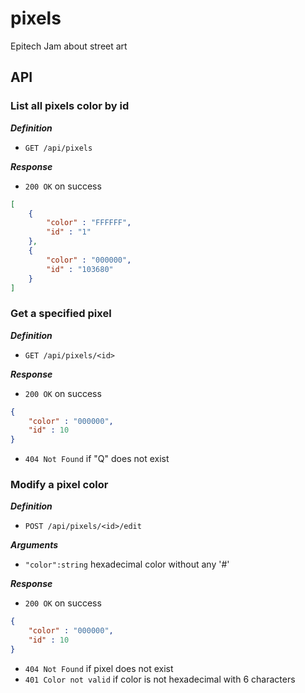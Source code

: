 # pixels
Epitech Jam about street art

## API
###  List all pixels color by id
***Definition***
- `GET /api/pixels`

***Response***
- `200 OK` on success
```json
[
    {
        "color" : "FFFFFF",
        "id" : "1"
    },
    {
        "color" : "000000",
        "id" : "103680"
    }
]
```

### Get a specified pixel
***Definition***
- `GET /api/pixels/<id>`

***Response***
- `200 OK` on success
```json
{
    "color" : "000000",
    "id" : 10
}
```
- `404 Not Found` if "Q" does not exist

### Modify a pixel color
***Definition***
- `POST /api/pixels/<id>/edit`

***Arguments***
- `"color":string` hexadecimal color without any '#'

***Response***
- `200 OK` on success
```json
{
    "color" : "000000",
    "id" : 10
}
```
- `404 Not Found` if pixel does not exist
- `401 Color not valid` if color is not hexadecimal with 6 characters
